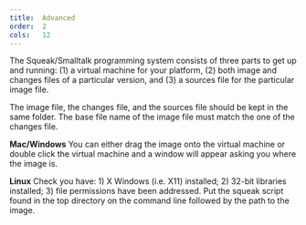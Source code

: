 ```yaml
---
title:  Advanced
order:  2
cols:   12
---
```

The Squeak/Smalltalk programming system consists of three parts to get up and running: (1) a virtual machine for your platform, (2) both image and changes files of a particular version, and (3) a sources file for the particular image file.

The image file, the changes file, and the sources file should be kept in the same folder. The base file name of the image file must match the one of the changes file.

**Mac/Windows** You can either drag the image onto the virtual machine or double click the virtual machine and a window will appear asking you where the image is.

**Linux** Check you have: 1) X Windows (i.e. X11) installed; 2) 32-bit libraries installed; 3) file permissions have been addressed. Put the squeak script found in the top directory on the command line followed by the path to the image.
